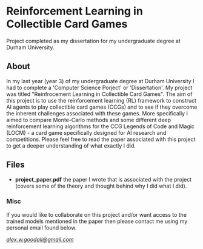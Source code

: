 # Reinforcement Learning in Collectible Card Games
Project completed as my dissertation for my undergraduate degree at Durham University.

## About
In my last year (year 3) of my undergraduate degree at Durham University I had to complete a 'Computer Science Porject' or 'Dissertation'. My project was titled "Reinfrocement Learning in Collectible Card Games". The aim of this project is to use the reinforcement learning (RL) framework to construct AI agents to play collectible card games (CCGs) and to see if they overcome the inherent challenges associated with these games. More specifically I aimed to compare Monte-Carlo methods and some different deep reinforcement learning algorithms for the CCG Legends of Code and Magic (LOCM) - a card game specifically designed for AI research and competitions. Please feel free to read the paper associated with this project to get a deeper understanding of what exactly I did.

## Files
- **project_paper.pdf** the paper I wrote that is associated with the project (covers some of the theory and thought behind why I did what I did). 

### Misc
If you would like to collaborate on this project and/or want access to the trained models mentioned in the paper then please contact me using my personal email found below.

*alex.w.goodall@gmail.com*

